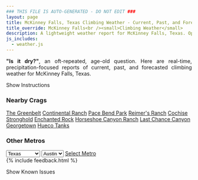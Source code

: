 ```yaml
---
### THIS FILE IS AUTO-GENERATED - DO NOT EDIT ###
layout: page
title: McKinney Falls, Texas Climbing Weather - Current, Past, and Forecasted Report
title_override: McKinney Falls<br /><small>Climbing Weather</small>
description: A lightweight weather report for McKinney Falls, Texas. Optimized for slow internet connections.
js_includes:
  - weather.js
---
```


<section class="measure center lh-copy f5-ns f6 ph2 mv4" style="text-align: justify;">
<strong>"Is it dry?"</strong>, an oft-repeated, age-old question. Here are real-time,
precipitation-focused reports of current, past, and forecasted climbing weather for McKinney Falls, Texas.
</section>

<p id="settings-toggle" class="mw5 b center tc hover-light-red black-70 pointer">Show Instructions</p>
<section id="settings" class="overflow-hidden" style="display:none;">
    <div class="mv2 ph2 center">
        <div class="fn f6 tc pv2">
            <p class="measure lh-copy center"><strong>Show/hide hourly forecasts</strong> by clicking the desired day.</p>
            <hr class="mw5 p0 mv2 o-60 b0 bt b--light-red light-red bg-light-red">
            <p class="measure lh-copy center"><strong>Current and Past conditions</strong> are measured by the nearest weather station. <strong>Forecast conditions</strong> are calculated and polled separately.</p>
            <hr class="mw5 p0 mv2 o-60 b0 bt b--light-red light-red bg-light-red">
            <p class="measure lh-copy center"><strong>Having issues?</strong> Try <a id="clear-cache" class="no-underline relative fancy-link light-red hover-light-red" href="#">clearing the local cache</a>.</p>
            <hr class="mw5 p0 mv2 o-60 b0 bt b--light-red light-red bg-light-red">
            <p class="measure lh-copy center">Weather data sourced from <a class="no-underline fancy-link relative light-red" target="_blank" href="https://www.weather.gov/documentation/services-web-api">weather.gov</a>.</p>
        </div>
    </div>
</section>
<section id="weather" data-crag="mckinney-falls-texas" class="mv4-ns mv3 ph2 center"></section>
<section id="nearby" class="tc lh-copy">
  <h3>Nearby Crags</h3>
<a class="nowrap no-underline fancy-link relative light-red mh3" href="/crags/the-greenbelt-texas-weather.html">The Greenbelt</a>
<a class="nowrap no-underline fancy-link relative light-red mh3" href="/crags/continental-ranch-texas-weather.html">Continental Ranch</a>
<a class="nowrap no-underline fancy-link relative light-red mh3" href="/crags/pace-bend-park-texas-weather.html">Pace Bend Park</a>
<a class="nowrap no-underline fancy-link relative light-red mh3" href="/crags/reimers-ranch-texas-weather.html">Reimer's Ranch</a>
<a class="nowrap no-underline fancy-link relative light-red mh3" href="/crags/cochise-stronghold-arizona-weather.html">Cochise Stronghold</a>
<a class="nowrap no-underline fancy-link relative light-red mh3" href="/crags/enchanted-rock-texas-weather.html">Enchanted Rock</a>
<a class="nowrap no-underline fancy-link relative light-red mh3" href="/crags/horseshoe-canyon-ranch-arkansas-weather.html">Horseshoe Canyon Ranch</a>
<a class="nowrap no-underline fancy-link relative light-red mh3" href="/crags/last-chance-canyon-new-mexico-weather.html">Last Chance Canyon</a>
<a class="nowrap no-underline fancy-link relative light-red mh3" href="/crags/georgetown-texas-weather.html">Georgetown</a>
<a class="nowrap no-underline fancy-link relative light-red mh3" href="/crags/hueco-tanks-texas-weather.html">Hueco Tanks</a>
</section>
<section id="nearby" class="tc lh-copy">
  <h3>Other Metros</h3>
  <select class="ma1 bg-near-white pa2" id="stateSel">
    <option value="Texas" selected>Texas</option>
    <option value="Washington">Washington</option>
    <option value="Colorado">Colorado</option>
    <option value="Tennessee">Tennessee</option>
    <option value="Utah">Utah</option>
    <option value="California">California</option>
  </select>
  <select class="ma1 bg-near-white pa2" id="citySel">
    <option value="Austin" selected>Austin</option>
  </select>
  <a id="selectMetro" class="f6 link dim ph3 pv2 ma1 dib white bg-light-red" href="/crags/austin-texas-weather.html">Select Metro</a>
  <script>
    var states = [];
    states["Texas"] = "Austin"
    states["Washington"] = "Seattle"
    states["Colorado"] = "Denver"
    states["Tennessee"] = "Nashville"
    states["Utah"] = "Salt Lake City"
    states["California"] = "San Francisco|Los Angeles"
  </script>
</section>
{% include feedback.html %}
<p id="issues-toggle" class="mw5 b center tc hover-light-red black-70 pointer">Show Known Issues</p>
<section id="issues" class="overflow-hidden tc f6">
</section>

<script>
  var weekly_EWX_156_86 = {"updated":"2021-12-22T08:09:02+00:00","units":"us","forecastGenerator":"BaselineForecastGenerator","generatedAt":"2021-12-22T08:47:02+00:00","updateTime":"2021-12-22T08:09:02+00:00","validTimes":"2021-12-22T02:00:00+00:00/P8DT6H","elevation":{"unitCode":"wmoUnit:m","value":156.972},"periods":[{"number":1,"name":"Overnight","startTime":"2021-12-22T02:00:00-06:00","endTime":"2021-12-22T06:00:00-06:00","isDaytime":false,"temperature":42,"temperatureUnit":"F","temperatureTrend":null,"windSpeed":"5 mph","windDirection":"S","icon":"https://api.weather.gov/icons/land/night/fog?size=medium","shortForecast":"Patchy Fog","detailedForecast":"Patchy fog after 4am. Partly cloudy, with a low around 42. South wind around 5 mph."},{"number":2,"name":"Wednesday","startTime":"2021-12-22T06:00:00-06:00","endTime":"2021-12-22T18:00:00-06:00","isDaytime":true,"temperature":71,"temperatureUnit":"F","temperatureTrend":"falling","windSpeed":"5 to 10 mph","windDirection":"S","icon":"https://api.weather.gov/icons/land/day/fog/few?size=medium","shortForecast":"Patchy Fog then Sunny","detailedForecast":"Patchy fog before 10am. Sunny. High near 71, with temperatures falling to around 67 in the afternoon. South wind 5 to 10 mph, with gusts as high as 25 mph."},{"number":3,"name":"Wednesday Night","startTime":"2021-12-22T18:00:00-06:00","endTime":"2021-12-23T06:00:00-06:00","isDaytime":false,"temperature":52,"temperatureUnit":"F","temperatureTrend":null,"windSpeed":"5 to 10 mph","windDirection":"S","icon":"https://api.weather.gov/icons/land/night/sct?size=medium","shortForecast":"Partly Cloudy","detailedForecast":"Partly cloudy, with a low around 52. South wind 5 to 10 mph."},{"number":4,"name":"Thursday","startTime":"2021-12-23T06:00:00-06:00","endTime":"2021-12-23T18:00:00-06:00","isDaytime":true,"temperature":73,"temperatureUnit":"F","temperatureTrend":null,"windSpeed":"5 to 15 mph","windDirection":"SSW","icon":"https://api.weather.gov/icons/land/day/fog/sct?size=medium","shortForecast":"Patchy Fog then Mostly Sunny","detailedForecast":"Patchy fog before 10am. Mostly sunny, with a high near 73. South southwest wind 5 to 15 mph, with gusts as high as 25 mph."},{"number":5,"name":"Thursday Night","startTime":"2021-12-23T18:00:00-06:00","endTime":"2021-12-24T06:00:00-06:00","isDaytime":false,"temperature":58,"temperatureUnit":"F","temperatureTrend":null,"windSpeed":"10 to 15 mph","windDirection":"S","icon":"https://api.weather.gov/icons/land/night/sct?size=medium","shortForecast":"Partly Cloudy","detailedForecast":"Partly cloudy, with a low around 58. South wind 10 to 15 mph, with gusts as high as 25 mph."},{"number":6,"name":"Friday","startTime":"2021-12-24T06:00:00-06:00","endTime":"2021-12-24T18:00:00-06:00","isDaytime":true,"temperature":78,"temperatureUnit":"F","temperatureTrend":null,"windSpeed":"10 to 15 mph","windDirection":"SSW","icon":"https://api.weather.gov/icons/land/day/sct?size=medium","shortForecast":"Mostly Sunny","detailedForecast":"Mostly sunny, with a high near 78. South southwest wind 10 to 15 mph, with gusts as high as 25 mph."},{"number":7,"name":"Friday Night","startTime":"2021-12-24T18:00:00-06:00","endTime":"2021-12-25T06:00:00-06:00","isDaytime":false,"temperature":59,"temperatureUnit":"F","temperatureTrend":null,"windSpeed":"5 to 10 mph","windDirection":"SSW","icon":"https://api.weather.gov/icons/land/night/few?size=medium","shortForecast":"Mostly Clear","detailedForecast":"Mostly clear, with a low around 59. South southwest wind 5 to 10 mph, with gusts as high as 20 mph."},{"number":8,"name":"Christmas Day","startTime":"2021-12-25T06:00:00-06:00","endTime":"2021-12-25T18:00:00-06:00","isDaytime":true,"temperature":84,"temperatureUnit":"F","temperatureTrend":null,"windSpeed":"5 to 10 mph","windDirection":"SSW","icon":"https://api.weather.gov/icons/land/day/few?size=medium","shortForecast":"Sunny","detailedForecast":"Sunny, with a high near 84. South southwest wind 5 to 10 mph."},{"number":9,"name":"Saturday Night","startTime":"2021-12-25T18:00:00-06:00","endTime":"2021-12-26T06:00:00-06:00","isDaytime":false,"temperature":61,"temperatureUnit":"F","temperatureTrend":null,"windSpeed":"5 to 10 mph","windDirection":"S","icon":"https://api.weather.gov/icons/land/night/few?size=medium","shortForecast":"Mostly Clear","detailedForecast":"Mostly clear, with a low around 61. South wind 5 to 10 mph."},{"number":10,"name":"Sunday","startTime":"2021-12-26T06:00:00-06:00","endTime":"2021-12-26T18:00:00-06:00","isDaytime":true,"temperature":82,"temperatureUnit":"F","temperatureTrend":null,"windSpeed":"10 to 15 mph","windDirection":"S","icon":"https://api.weather.gov/icons/land/day/sct?size=medium","shortForecast":"Mostly Sunny","detailedForecast":"Mostly sunny, with a high near 82."},{"number":11,"name":"Sunday Night","startTime":"2021-12-26T18:00:00-06:00","endTime":"2021-12-27T06:00:00-06:00","isDaytime":false,"temperature":59,"temperatureUnit":"F","temperatureTrend":null,"windSpeed":"10 mph","windDirection":"SSW","icon":"https://api.weather.gov/icons/land/night/sct?size=medium","shortForecast":"Partly Cloudy","detailedForecast":"Partly cloudy, with a low around 59."},{"number":12,"name":"Monday","startTime":"2021-12-27T06:00:00-06:00","endTime":"2021-12-27T18:00:00-06:00","isDaytime":true,"temperature":81,"temperatureUnit":"F","temperatureTrend":null,"windSpeed":"10 to 15 mph","windDirection":"SSW","icon":"https://api.weather.gov/icons/land/day/sct?size=medium","shortForecast":"Mostly Sunny","detailedForecast":"Mostly sunny, with a high near 81."},{"number":13,"name":"Monday Night","startTime":"2021-12-27T18:00:00-06:00","endTime":"2021-12-28T06:00:00-06:00","isDaytime":false,"temperature":60,"temperatureUnit":"F","temperatureTrend":null,"windSpeed":"5 to 10 mph","windDirection":"S","icon":"https://api.weather.gov/icons/land/night/sct?size=medium","shortForecast":"Partly Cloudy","detailedForecast":"Partly cloudy, with a low around 60."},{"number":14,"name":"Tuesday","startTime":"2021-12-28T06:00:00-06:00","endTime":"2021-12-28T18:00:00-06:00","isDaytime":true,"temperature":79,"temperatureUnit":"F","temperatureTrend":null,"windSpeed":"5 to 10 mph","windDirection":"SSW","icon":"https://api.weather.gov/icons/land/day/sct?size=medium","shortForecast":"Mostly Sunny","detailedForecast":"Mostly sunny, with a high near 79."}]}
  var hourly_EWX_156_86 = {"@context":["https://geojson.org/geojson-ld/geojson-context.jsonld",{"@version":"1.1","wx":"https://api.weather.gov/ontology#","geo":"http://www.opengis.net/ont/geosparql#","unit":"http://codes.wmo.int/common/unit/","@vocab":"https://api.weather.gov/ontology#"}],"type":"Feature","geometry":{"type":"Polygon","coordinates":[[[-97.7239182,30.191021],[-97.7233895,30.1682752],[-97.6970894,30.1687298],[-97.69761299999999,30.1914757],[-97.7239182,30.191021]]]},"properties":{"updated":"2021-12-22T08:09:02+00:00","units":"us","forecastGenerator":"HourlyForecastGenerator","generatedAt":"2021-12-22T08:47:03+00:00","updateTime":"2021-12-22T08:09:02+00:00","validTimes":"2021-12-22T02:00:00+00:00/P8DT6H","elevation":{"unitCode":"wmoUnit:m","value":156.972},"periods":[{"number":1,"name":"","startTime":"2021-12-22T02:00:00-06:00","endTime":"2021-12-22T03:00:00-06:00","isDaytime":false,"temperature":48,"temperatureUnit":"F","temperatureTrend":null,"windSpeed":"5 mph","windDirection":"SSW","icon":"https://api.weather.gov/icons/land/night/few?size=small","shortForecast":"Mostly Clear","detailedForecast":""},{"number":2,"name":"","startTime":"2021-12-22T03:00:00-06:00","endTime":"2021-12-22T04:00:00-06:00","isDaytime":false,"temperature":48,"temperatureUnit":"F","temperatureTrend":null,"windSpeed":"5 mph","windDirection":"S","icon":"https://api.weather.gov/icons/land/night/sct?size=small","shortForecast":"Partly Cloudy","detailedForecast":""},{"number":3,"name":"","startTime":"2021-12-22T04:00:00-06:00","endTime":"2021-12-22T05:00:00-06:00","isDaytime":false,"temperature":47,"temperatureUnit":"F","temperatureTrend":null,"windSpeed":"5 mph","windDirection":"S","icon":"https://api.weather.gov/icons/land/night/fog?size=small","shortForecast":"Patchy Fog","detailedForecast":""},{"number":4,"name":"","startTime":"2021-12-22T05:00:00-06:00","endTime":"2021-12-22T06:00:00-06:00","isDaytime":false,"temperature":45,"temperatureUnit":"F","temperatureTrend":null,"windSpeed":"5 mph","windDirection":"S","icon":"https://api.weather.gov/icons/land/night/fog?size=small","shortForecast":"Patchy Fog","detailedForecast":""},{"number":5,"name":"","startTime":"2021-12-22T06:00:00-06:00","endTime":"2021-12-22T07:00:00-06:00","isDaytime":true,"temperature":45,"temperatureUnit":"F","temperatureTrend":null,"windSpeed":"5 mph","windDirection":"S","icon":"https://api.weather.gov/icons/land/day/fog?size=small","shortForecast":"Patchy Fog","detailedForecast":""},{"number":6,"name":"","startTime":"2021-12-22T07:00:00-06:00","endTime":"2021-12-22T08:00:00-06:00","isDaytime":true,"temperature":45,"temperatureUnit":"F","temperatureTrend":null,"windSpeed":"5 mph","windDirection":"S","icon":"https://api.weather.gov/icons/land/day/fog?size=small","shortForecast":"Patchy Fog","detailedForecast":""},{"number":7,"name":"","startTime":"2021-12-22T08:00:00-06:00","endTime":"2021-12-22T09:00:00-06:00","isDaytime":true,"temperature":47,"temperatureUnit":"F","temperatureTrend":null,"windSpeed":"5 mph","windDirection":"S","icon":"https://api.weather.gov/icons/land/day/fog?size=small","shortForecast":"Patchy Fog","detailedForecast":""},{"number":8,"name":"","startTime":"2021-12-22T09:00:00-06:00","endTime":"2021-12-22T10:00:00-06:00","isDaytime":true,"temperature":50,"temperatureUnit":"F","temperatureTrend":null,"windSpeed":"5 mph","windDirection":"SSW","icon":"https://api.weather.gov/icons/land/day/fog?size=small","shortForecast":"Patchy Fog","detailedForecast":""},{"number":9,"name":"","startTime":"2021-12-22T10:00:00-06:00","endTime":"2021-12-22T11:00:00-06:00","isDaytime":true,"temperature":56,"temperatureUnit":"F","temperatureTrend":null,"windSpeed":"10 mph","windDirection":"SSW","icon":"https://api.weather.gov/icons/land/day/few?size=small","shortForecast":"Sunny","detailedForecast":""},{"number":10,"name":"","startTime":"2021-12-22T11:00:00-06:00","endTime":"2021-12-22T12:00:00-06:00","isDaytime":true,"temperature":61,"temperatureUnit":"F","temperatureTrend":null,"windSpeed":"10 mph","windDirection":"S","icon":"https://api.weather.gov/icons/land/day/few?size=small","shortForecast":"Sunny","detailedForecast":""},{"number":11,"name":"","startTime":"2021-12-22T12:00:00-06:00","endTime":"2021-12-22T13:00:00-06:00","isDaytime":true,"temperature":64,"temperatureUnit":"F","temperatureTrend":null,"windSpeed":"10 mph","windDirection":"S","icon":"https://api.weather.gov/icons/land/day/few?size=small","shortForecast":"Sunny","detailedForecast":""},{"number":12,"name":"","startTime":"2021-12-22T13:00:00-06:00","endTime":"2021-12-22T14:00:00-06:00","isDaytime":true,"temperature":68,"temperatureUnit":"F","temperatureTrend":null,"windSpeed":"10 mph","windDirection":"S","icon":"https://api.weather.gov/icons/land/day/few?size=small","shortForecast":"Sunny","detailedForecast":""},{"number":13,"name":"","startTime":"2021-12-22T14:00:00-06:00","endTime":"2021-12-22T15:00:00-06:00","isDaytime":true,"temperature":69,"temperatureUnit":"F","temperatureTrend":null,"windSpeed":"10 mph","windDirection":"S","icon":"https://api.weather.gov/icons/land/day/few?size=small","shortForecast":"Sunny","detailedForecast":""},{"number":14,"name":"","startTime":"2021-12-22T15:00:00-06:00","endTime":"2021-12-22T16:00:00-06:00","isDaytime":true,"temperature":70,"temperatureUnit":"F","temperatureTrend":null,"windSpeed":"10 mph","windDirection":"S","icon":"https://api.weather.gov/icons/land/day/few?size=small","shortForecast":"Sunny","detailedForecast":""},{"number":15,"name":"","startTime":"2021-12-22T16:00:00-06:00","endTime":"2021-12-22T17:00:00-06:00","isDaytime":true,"temperature":69,"temperatureUnit":"F","temperatureTrend":null,"windSpeed":"10 mph","windDirection":"S","icon":"https://api.weather.gov/icons/land/day/skc?size=small","shortForecast":"Sunny","detailedForecast":""},{"number":16,"name":"","startTime":"2021-12-22T17:00:00-06:00","endTime":"2021-12-22T18:00:00-06:00","isDaytime":true,"temperature":67,"temperatureUnit":"F","temperatureTrend":null,"windSpeed":"10 mph","windDirection":"S","icon":"https://api.weather.gov/icons/land/day/skc?size=small","shortForecast":"Sunny","detailedForecast":""},{"number":17,"name":"","startTime":"2021-12-22T18:00:00-06:00","endTime":"2021-12-22T19:00:00-06:00","isDaytime":false,"temperature":62,"temperatureUnit":"F","temperatureTrend":null,"windSpeed":"5 mph","windDirection":"SSE","icon":"https://api.weather.gov/icons/land/night/skc?size=small","shortForecast":"Clear","detailedForecast":""},{"number":18,"name":"","startTime":"2021-12-22T19:00:00-06:00","endTime":"2021-12-22T20:00:00-06:00","isDaytime":false,"temperature":59,"temperatureUnit":"F","temperatureTrend":null,"windSpeed":"5 mph","windDirection":"SSE","icon":"https://api.weather.gov/icons/land/night/skc?size=small","shortForecast":"Clear","detailedForecast":""},{"number":19,"name":"","startTime":"2021-12-22T20:00:00-06:00","endTime":"2021-12-22T21:00:00-06:00","isDaytime":false,"temperature":57,"temperatureUnit":"F","temperatureTrend":null,"windSpeed":"5 mph","windDirection":"SSE","icon":"https://api.weather.gov/icons/land/night/few?size=small","shortForecast":"Mostly Clear","detailedForecast":""},{"number":20,"name":"","startTime":"2021-12-22T21:00:00-06:00","endTime":"2021-12-22T22:00:00-06:00","isDaytime":false,"temperature":56,"temperatureUnit":"F","temperatureTrend":null,"windSpeed":"5 mph","windDirection":"S","icon":"https://api.weather.gov/icons/land/night/few?size=small","shortForecast":"Mostly Clear","detailedForecast":""},{"number":21,"name":"","startTime":"2021-12-22T22:00:00-06:00","endTime":"2021-12-22T23:00:00-06:00","isDaytime":false,"temperature":55,"temperatureUnit":"F","temperatureTrend":null,"windSpeed":"10 mph","windDirection":"S","icon":"https://api.weather.gov/icons/land/night/sct?size=small","shortForecast":"Partly Cloudy","detailedForecast":""},{"number":22,"name":"","startTime":"2021-12-22T23:00:00-06:00","endTime":"2021-12-23T00:00:00-06:00","isDaytime":false,"temperature":55,"temperatureUnit":"F","temperatureTrend":null,"windSpeed":"10 mph","windDirection":"S","icon":"https://api.weather.gov/icons/land/night/sct?size=small","shortForecast":"Partly Cloudy","detailedForecast":""},{"number":23,"name":"","startTime":"2021-12-23T00:00:00-06:00","endTime":"2021-12-23T01:00:00-06:00","isDaytime":false,"temperature":54,"temperatureUnit":"F","temperatureTrend":null,"windSpeed":"5 mph","windDirection":"S","icon":"https://api.weather.gov/icons/land/night/sct?size=small","shortForecast":"Partly Cloudy","detailedForecast":""},{"number":24,"name":"","startTime":"2021-12-23T01:00:00-06:00","endTime":"2021-12-23T02:00:00-06:00","isDaytime":false,"temperature":54,"temperatureUnit":"F","temperatureTrend":null,"windSpeed":"10 mph","windDirection":"S","icon":"https://api.weather.gov/icons/land/night/sct?size=small","shortForecast":"Partly Cloudy","detailedForecast":""},{"number":25,"name":"","startTime":"2021-12-23T02:00:00-06:00","endTime":"2021-12-23T03:00:00-06:00","isDaytime":false,"temperature":55,"temperatureUnit":"F","temperatureTrend":null,"windSpeed":"10 mph","windDirection":"S","icon":"https://api.weather.gov/icons/land/night/sct?size=small","shortForecast":"Partly Cloudy","detailedForecast":""},{"number":26,"name":"","startTime":"2021-12-23T03:00:00-06:00","endTime":"2021-12-23T04:00:00-06:00","isDaytime":false,"temperature":54,"temperatureUnit":"F","temperatureTrend":null,"windSpeed":"5 mph","windDirection":"S","icon":"https://api.weather.gov/icons/land/night/bkn?size=small","shortForecast":"Mostly Cloudy","detailedForecast":""},{"number":27,"name":"","startTime":"2021-12-23T04:00:00-06:00","endTime":"2021-12-23T05:00:00-06:00","isDaytime":false,"temperature":55,"temperatureUnit":"F","temperatureTrend":null,"windSpeed":"5 mph","windDirection":"S","icon":"https://api.weather.gov/icons/land/night/bkn?size=small","shortForecast":"Mostly Cloudy","detailedForecast":""},{"number":28,"name":"","startTime":"2021-12-23T05:00:00-06:00","endTime":"2021-12-23T06:00:00-06:00","isDaytime":false,"temperature":55,"temperatureUnit":"F","temperatureTrend":null,"windSpeed":"5 mph","windDirection":"S","icon":"https://api.weather.gov/icons/land/night/bkn?size=small","shortForecast":"Mostly Cloudy","detailedForecast":""},{"number":29,"name":"","startTime":"2021-12-23T06:00:00-06:00","endTime":"2021-12-23T07:00:00-06:00","isDaytime":true,"temperature":54,"temperatureUnit":"F","temperatureTrend":null,"windSpeed":"5 mph","windDirection":"S","icon":"https://api.weather.gov/icons/land/day/fog?size=small","shortForecast":"Patchy Fog","detailedForecast":""},{"number":30,"name":"","startTime":"2021-12-23T07:00:00-06:00","endTime":"2021-12-23T08:00:00-06:00","isDaytime":true,"temperature":55,"temperatureUnit":"F","temperatureTrend":null,"windSpeed":"10 mph","windDirection":"S","icon":"https://api.weather.gov/icons/land/day/fog?size=small","shortForecast":"Patchy Fog","detailedForecast":""},{"number":31,"name":"","startTime":"2021-12-23T08:00:00-06:00","endTime":"2021-12-23T09:00:00-06:00","isDaytime":true,"temperature":56,"temperatureUnit":"F","temperatureTrend":null,"windSpeed":"10 mph","windDirection":"SSW","icon":"https://api.weather.gov/icons/land/day/fog?size=small","shortForecast":"Patchy Fog","detailedForecast":""},{"number":32,"name":"","startTime":"2021-12-23T09:00:00-06:00","endTime":"2021-12-23T10:00:00-06:00","isDaytime":true,"temperature":59,"temperatureUnit":"F","temperatureTrend":null,"windSpeed":"10 mph","windDirection":"SSW","icon":"https://api.weather.gov/icons/land/day/fog?size=small","shortForecast":"Patchy Fog","detailedForecast":""},{"number":33,"name":"","startTime":"2021-12-23T10:00:00-06:00","endTime":"2021-12-23T11:00:00-06:00","isDaytime":true,"temperature":62,"temperatureUnit":"F","temperatureTrend":null,"windSpeed":"10 mph","windDirection":"SSW","icon":"https://api.weather.gov/icons/land/day/bkn?size=small","shortForecast":"Partly Sunny","detailedForecast":""},{"number":34,"name":"","startTime":"2021-12-23T11:00:00-06:00","endTime":"2021-12-23T12:00:00-06:00","isDaytime":true,"temperature":64,"temperatureUnit":"F","temperatureTrend":null,"windSpeed":"15 mph","windDirection":"SSW","icon":"https://api.weather.gov/icons/land/day/bkn?size=small","shortForecast":"Partly Sunny","detailedForecast":""},{"number":35,"name":"","startTime":"2021-12-23T12:00:00-06:00","endTime":"2021-12-23T13:00:00-06:00","isDaytime":true,"temperature":67,"temperatureUnit":"F","temperatureTrend":null,"windSpeed":"15 mph","windDirection":"SSW","icon":"https://api.weather.gov/icons/land/day/sct?size=small","shortForecast":"Mostly Sunny","detailedForecast":""},{"number":36,"name":"","startTime":"2021-12-23T13:00:00-06:00","endTime":"2021-12-23T14:00:00-06:00","isDaytime":true,"temperature":69,"temperatureUnit":"F","temperatureTrend":null,"windSpeed":"15 mph","windDirection":"SSW","icon":"https://api.weather.gov/icons/land/day/sct?size=small","shortForecast":"Mostly Sunny","detailedForecast":""},{"number":37,"name":"","startTime":"2021-12-23T14:00:00-06:00","endTime":"2021-12-23T15:00:00-06:00","isDaytime":true,"temperature":71,"temperatureUnit":"F","temperatureTrend":null,"windSpeed":"15 mph","windDirection":"SSW","icon":"https://api.weather.gov/icons/land/day/sct?size=small","shortForecast":"Mostly Sunny","detailedForecast":""},{"number":38,"name":"","startTime":"2021-12-23T15:00:00-06:00","endTime":"2021-12-23T16:00:00-06:00","isDaytime":true,"temperature":72,"temperatureUnit":"F","temperatureTrend":null,"windSpeed":"15 mph","windDirection":"SSW","icon":"https://api.weather.gov/icons/land/day/few?size=small","shortForecast":"Sunny","detailedForecast":""},{"number":39,"name":"","startTime":"2021-12-23T16:00:00-06:00","endTime":"2021-12-23T17:00:00-06:00","isDaytime":true,"temperature":72,"temperatureUnit":"F","temperatureTrend":null,"windSpeed":"15 mph","windDirection":"SSW","icon":"https://api.weather.gov/icons/land/day/few?size=small","shortForecast":"Sunny","detailedForecast":""},{"number":40,"name":"","startTime":"2021-12-23T17:00:00-06:00","endTime":"2021-12-23T18:00:00-06:00","isDaytime":true,"temperature":71,"temperatureUnit":"F","temperatureTrend":null,"windSpeed":"10 mph","windDirection":"S","icon":"https://api.weather.gov/icons/land/day/few?size=small","shortForecast":"Sunny","detailedForecast":""},{"number":41,"name":"","startTime":"2021-12-23T18:00:00-06:00","endTime":"2021-12-23T19:00:00-06:00","isDaytime":false,"temperature":66,"temperatureUnit":"F","temperatureTrend":null,"windSpeed":"10 mph","windDirection":"S","icon":"https://api.weather.gov/icons/land/night/few?size=small","shortForecast":"Mostly Clear","detailedForecast":""},{"number":42,"name":"","startTime":"2021-12-23T19:00:00-06:00","endTime":"2021-12-23T20:00:00-06:00","isDaytime":false,"temperature":65,"temperatureUnit":"F","temperatureTrend":null,"windSpeed":"10 mph","windDirection":"S","icon":"https://api.weather.gov/icons/land/night/few?size=small","shortForecast":"Mostly Clear","detailedForecast":""},{"number":43,"name":"","startTime":"2021-12-23T20:00:00-06:00","endTime":"2021-12-23T21:00:00-06:00","isDaytime":false,"temperature":64,"temperatureUnit":"F","temperatureTrend":null,"windSpeed":"10 mph","windDirection":"S","icon":"https://api.weather.gov/icons/land/night/few?size=small","shortForecast":"Mostly Clear","detailedForecast":""},{"number":44,"name":"","startTime":"2021-12-23T21:00:00-06:00","endTime":"2021-12-23T22:00:00-06:00","isDaytime":false,"temperature":62,"temperatureUnit":"F","temperatureTrend":null,"windSpeed":"10 mph","windDirection":"S","icon":"https://api.weather.gov/icons/land/night/few?size=small","shortForecast":"Mostly Clear","detailedForecast":""},{"number":45,"name":"","startTime":"2021-12-23T22:00:00-06:00","endTime":"2021-12-23T23:00:00-06:00","isDaytime":false,"temperature":62,"temperatureUnit":"F","temperatureTrend":null,"windSpeed":"10 mph","windDirection":"S","icon":"https://api.weather.gov/icons/land/night/few?size=small","shortForecast":"Mostly Clear","detailedForecast":""},{"number":46,"name":"","startTime":"2021-12-23T23:00:00-06:00","endTime":"2021-12-24T00:00:00-06:00","isDaytime":false,"temperature":61,"temperatureUnit":"F","temperatureTrend":null,"windSpeed":"10 mph","windDirection":"S","icon":"https://api.weather.gov/icons/land/night/few?size=small","shortForecast":"Mostly Clear","detailedForecast":""},{"number":47,"name":"","startTime":"2021-12-24T00:00:00-06:00","endTime":"2021-12-24T01:00:00-06:00","isDaytime":false,"temperature":61,"temperatureUnit":"F","temperatureTrend":null,"windSpeed":"10 mph","windDirection":"S","icon":"https://api.weather.gov/icons/land/night/few?size=small","shortForecast":"Mostly Clear","detailedForecast":""},{"number":48,"name":"","startTime":"2021-12-24T01:00:00-06:00","endTime":"2021-12-24T02:00:00-06:00","isDaytime":false,"temperature":61,"temperatureUnit":"F","temperatureTrend":null,"windSpeed":"15 mph","windDirection":"S","icon":"https://api.weather.gov/icons/land/night/few?size=small","shortForecast":"Mostly Clear","detailedForecast":""},{"number":49,"name":"","startTime":"2021-12-24T02:00:00-06:00","endTime":"2021-12-24T03:00:00-06:00","isDaytime":false,"temperature":61,"temperatureUnit":"F","temperatureTrend":null,"windSpeed":"15 mph","windDirection":"SSW","icon":"https://api.weather.gov/icons/land/night/sct?size=small","shortForecast":"Partly Cloudy","detailedForecast":""},{"number":50,"name":"","startTime":"2021-12-24T03:00:00-06:00","endTime":"2021-12-24T04:00:00-06:00","isDaytime":false,"temperature":61,"temperatureUnit":"F","temperatureTrend":null,"windSpeed":"15 mph","windDirection":"SSW","icon":"https://api.weather.gov/icons/land/night/sct?size=small","shortForecast":"Partly Cloudy","detailedForecast":""},{"number":51,"name":"","startTime":"2021-12-24T04:00:00-06:00","endTime":"2021-12-24T05:00:00-06:00","isDaytime":false,"temperature":61,"temperatureUnit":"F","temperatureTrend":null,"windSpeed":"10 mph","windDirection":"SSW","icon":"https://api.weather.gov/icons/land/night/sct?size=small","shortForecast":"Partly Cloudy","detailedForecast":""},{"number":52,"name":"","startTime":"2021-12-24T05:00:00-06:00","endTime":"2021-12-24T06:00:00-06:00","isDaytime":false,"temperature":60,"temperatureUnit":"F","temperatureTrend":null,"windSpeed":"10 mph","windDirection":"SSW","icon":"https://api.weather.gov/icons/land/night/sct?size=small","shortForecast":"Partly Cloudy","detailedForecast":""},{"number":53,"name":"","startTime":"2021-12-24T06:00:00-06:00","endTime":"2021-12-24T07:00:00-06:00","isDaytime":true,"temperature":60,"temperatureUnit":"F","temperatureTrend":null,"windSpeed":"10 mph","windDirection":"SSW","icon":"https://api.weather.gov/icons/land/day/bkn?size=small","shortForecast":"Partly Sunny","detailedForecast":""},{"number":54,"name":"","startTime":"2021-12-24T07:00:00-06:00","endTime":"2021-12-24T08:00:00-06:00","isDaytime":true,"temperature":60,"temperatureUnit":"F","temperatureTrend":null,"windSpeed":"10 mph","windDirection":"SSW","icon":"https://api.weather.gov/icons/land/day/bkn?size=small","shortForecast":"Partly Sunny","detailedForecast":""},{"number":55,"name":"","startTime":"2021-12-24T08:00:00-06:00","endTime":"2021-12-24T09:00:00-06:00","isDaytime":true,"temperature":61,"temperatureUnit":"F","temperatureTrend":null,"windSpeed":"10 mph","windDirection":"SSW","icon":"https://api.weather.gov/icons/land/day/bkn?size=small","shortForecast":"Partly Sunny","detailedForecast":""},{"number":56,"name":"","startTime":"2021-12-24T09:00:00-06:00","endTime":"2021-12-24T10:00:00-06:00","isDaytime":true,"temperature":62,"temperatureUnit":"F","temperatureTrend":null,"windSpeed":"10 mph","windDirection":"SSW","icon":"https://api.weather.gov/icons/land/day/bkn?size=small","shortForecast":"Partly Sunny","detailedForecast":""},{"number":57,"name":"","startTime":"2021-12-24T10:00:00-06:00","endTime":"2021-12-24T11:00:00-06:00","isDaytime":true,"temperature":65,"temperatureUnit":"F","temperatureTrend":null,"windSpeed":"15 mph","windDirection":"SSW","icon":"https://api.weather.gov/icons/land/day/sct?size=small","shortForecast":"Mostly Sunny","detailedForecast":""},{"number":58,"name":"","startTime":"2021-12-24T11:00:00-06:00","endTime":"2021-12-24T12:00:00-06:00","isDaytime":true,"temperature":68,"temperatureUnit":"F","temperatureTrend":null,"windSpeed":"15 mph","windDirection":"SSW","icon":"https://api.weather.gov/icons/land/day/sct?size=small","shortForecast":"Mostly Sunny","detailedForecast":""},{"number":59,"name":"","startTime":"2021-12-24T12:00:00-06:00","endTime":"2021-12-24T13:00:00-06:00","isDaytime":true,"temperature":71,"temperatureUnit":"F","temperatureTrend":null,"windSpeed":"15 mph","windDirection":"SSW","icon":"https://api.weather.gov/icons/land/day/few?size=small","shortForecast":"Sunny","detailedForecast":""},{"number":60,"name":"","startTime":"2021-12-24T13:00:00-06:00","endTime":"2021-12-24T14:00:00-06:00","isDaytime":true,"temperature":74,"temperatureUnit":"F","temperatureTrend":null,"windSpeed":"15 mph","windDirection":"SSW","icon":"https://api.weather.gov/icons/land/day/few?size=small","shortForecast":"Sunny","detailedForecast":""},{"number":61,"name":"","startTime":"2021-12-24T14:00:00-06:00","endTime":"2021-12-24T15:00:00-06:00","isDaytime":true,"temperature":75,"temperatureUnit":"F","temperatureTrend":null,"windSpeed":"15 mph","windDirection":"SSW","icon":"https://api.weather.gov/icons/land/day/few?size=small","shortForecast":"Sunny","detailedForecast":""},{"number":62,"name":"","startTime":"2021-12-24T15:00:00-06:00","endTime":"2021-12-24T16:00:00-06:00","isDaytime":true,"temperature":76,"temperatureUnit":"F","temperatureTrend":null,"windSpeed":"15 mph","windDirection":"SSW","icon":"https://api.weather.gov/icons/land/day/few?size=small","shortForecast":"Sunny","detailedForecast":""},{"number":63,"name":"","startTime":"2021-12-24T16:00:00-06:00","endTime":"2021-12-24T17:00:00-06:00","isDaytime":true,"temperature":75,"temperatureUnit":"F","temperatureTrend":null,"windSpeed":"15 mph","windDirection":"SSW","icon":"https://api.weather.gov/icons/land/day/few?size=small","shortForecast":"Sunny","detailedForecast":""},{"number":64,"name":"","startTime":"2021-12-24T17:00:00-06:00","endTime":"2021-12-24T18:00:00-06:00","isDaytime":true,"temperature":73,"temperatureUnit":"F","temperatureTrend":null,"windSpeed":"10 mph","windDirection":"S","icon":"https://api.weather.gov/icons/land/day/few?size=small","shortForecast":"Sunny","detailedForecast":""},{"number":65,"name":"","startTime":"2021-12-24T18:00:00-06:00","endTime":"2021-12-24T19:00:00-06:00","isDaytime":false,"temperature":70,"temperatureUnit":"F","temperatureTrend":null,"windSpeed":"10 mph","windDirection":"S","icon":"https://api.weather.gov/icons/land/night/few?size=small","shortForecast":"Mostly Clear","detailedForecast":""},{"number":66,"name":"","startTime":"2021-12-24T19:00:00-06:00","endTime":"2021-12-24T20:00:00-06:00","isDaytime":false,"temperature":68,"temperatureUnit":"F","temperatureTrend":null,"windSpeed":"10 mph","windDirection":"S","icon":"https://api.weather.gov/icons/land/night/few?size=small","shortForecast":"Mostly Clear","detailedForecast":""},{"number":67,"name":"","startTime":"2021-12-24T20:00:00-06:00","endTime":"2021-12-24T21:00:00-06:00","isDaytime":false,"temperature":66,"temperatureUnit":"F","temperatureTrend":null,"windSpeed":"10 mph","windDirection":"S","icon":"https://api.weather.gov/icons/land/night/few?size=small","shortForecast":"Mostly Clear","detailedForecast":""},{"number":68,"name":"","startTime":"2021-12-24T21:00:00-06:00","endTime":"2021-12-24T22:00:00-06:00","isDaytime":false,"temperature":65,"temperatureUnit":"F","temperatureTrend":null,"windSpeed":"10 mph","windDirection":"S","icon":"https://api.weather.gov/icons/land/night/few?size=small","shortForecast":"Mostly Clear","detailedForecast":""},{"number":69,"name":"","startTime":"2021-12-24T22:00:00-06:00","endTime":"2021-12-24T23:00:00-06:00","isDaytime":false,"temperature":64,"temperatureUnit":"F","temperatureTrend":null,"windSpeed":"10 mph","windDirection":"S","icon":"https://api.weather.gov/icons/land/night/few?size=small","shortForecast":"Mostly Clear","detailedForecast":""},{"number":70,"name":"","startTime":"2021-12-24T23:00:00-06:00","endTime":"2021-12-25T00:00:00-06:00","isDaytime":false,"temperature":64,"temperatureUnit":"F","temperatureTrend":null,"windSpeed":"10 mph","windDirection":"SSW","icon":"https://api.weather.gov/icons/land/night/few?size=small","shortForecast":"Mostly Clear","detailedForecast":""},{"number":71,"name":"","startTime":"2021-12-25T00:00:00-06:00","endTime":"2021-12-25T01:00:00-06:00","isDaytime":false,"temperature":63,"temperatureUnit":"F","temperatureTrend":null,"windSpeed":"10 mph","windDirection":"SSW","icon":"https://api.weather.gov/icons/land/night/few?size=small","shortForecast":"Mostly Clear","detailedForecast":""},{"number":72,"name":"","startTime":"2021-12-25T01:00:00-06:00","endTime":"2021-12-25T02:00:00-06:00","isDaytime":false,"temperature":62,"temperatureUnit":"F","temperatureTrend":null,"windSpeed":"10 mph","windDirection":"SSW","icon":"https://api.weather.gov/icons/land/night/sct?size=small","shortForecast":"Partly Cloudy","detailedForecast":""},{"number":73,"name":"","startTime":"2021-12-25T02:00:00-06:00","endTime":"2021-12-25T03:00:00-06:00","isDaytime":false,"temperature":62,"temperatureUnit":"F","temperatureTrend":null,"windSpeed":"10 mph","windDirection":"SSW","icon":"https://api.weather.gov/icons/land/night/sct?size=small","shortForecast":"Partly Cloudy","detailedForecast":""},{"number":74,"name":"","startTime":"2021-12-25T03:00:00-06:00","endTime":"2021-12-25T04:00:00-06:00","isDaytime":false,"temperature":61,"temperatureUnit":"F","temperatureTrend":null,"windSpeed":"10 mph","windDirection":"SSW","icon":"https://api.weather.gov/icons/land/night/sct?size=small","shortForecast":"Partly Cloudy","detailedForecast":""},{"number":75,"name":"","startTime":"2021-12-25T04:00:00-06:00","endTime":"2021-12-25T05:00:00-06:00","isDaytime":false,"temperature":60,"temperatureUnit":"F","temperatureTrend":null,"windSpeed":"10 mph","windDirection":"SSW","icon":"https://api.weather.gov/icons/land/night/sct?size=small","shortForecast":"Partly Cloudy","detailedForecast":""},{"number":76,"name":"","startTime":"2021-12-25T05:00:00-06:00","endTime":"2021-12-25T06:00:00-06:00","isDaytime":false,"temperature":60,"temperatureUnit":"F","temperatureTrend":null,"windSpeed":"5 mph","windDirection":"SSW","icon":"https://api.weather.gov/icons/land/night/sct?size=small","shortForecast":"Partly Cloudy","detailedForecast":""},{"number":77,"name":"","startTime":"2021-12-25T06:00:00-06:00","endTime":"2021-12-25T07:00:00-06:00","isDaytime":true,"temperature":60,"temperatureUnit":"F","temperatureTrend":null,"windSpeed":"5 mph","windDirection":"SSW","icon":"https://api.weather.gov/icons/land/day/sct?size=small","shortForecast":"Mostly Sunny","detailedForecast":""},{"number":78,"name":"","startTime":"2021-12-25T07:00:00-06:00","endTime":"2021-12-25T08:00:00-06:00","isDaytime":true,"temperature":61,"temperatureUnit":"F","temperatureTrend":null,"windSpeed":"5 mph","windDirection":"SSW","icon":"https://api.weather.gov/icons/land/day/sct?size=small","shortForecast":"Mostly Sunny","detailedForecast":""},{"number":79,"name":"","startTime":"2021-12-25T08:00:00-06:00","endTime":"2021-12-25T09:00:00-06:00","isDaytime":true,"temperature":63,"temperatureUnit":"F","temperatureTrend":null,"windSpeed":"5 mph","windDirection":"SSW","icon":"https://api.weather.gov/icons/land/day/few?size=small","shortForecast":"Sunny","detailedForecast":""},{"number":80,"name":"","startTime":"2021-12-25T09:00:00-06:00","endTime":"2021-12-25T10:00:00-06:00","isDaytime":true,"temperature":65,"temperatureUnit":"F","temperatureTrend":null,"windSpeed":"10 mph","windDirection":"SSW","icon":"https://api.weather.gov/icons/land/day/few?size=small","shortForecast":"Sunny","detailedForecast":""},{"number":81,"name":"","startTime":"2021-12-25T10:00:00-06:00","endTime":"2021-12-25T11:00:00-06:00","isDaytime":true,"temperature":68,"temperatureUnit":"F","temperatureTrend":null,"windSpeed":"10 mph","windDirection":"SSW","icon":"https://api.weather.gov/icons/land/day/few?size=small","shortForecast":"Sunny","detailedForecast":""},{"number":82,"name":"","startTime":"2021-12-25T11:00:00-06:00","endTime":"2021-12-25T12:00:00-06:00","isDaytime":true,"temperature":72,"temperatureUnit":"F","temperatureTrend":null,"windSpeed":"10 mph","windDirection":"SSW","icon":"https://api.weather.gov/icons/land/day/few?size=small","shortForecast":"Sunny","detailedForecast":""},{"number":83,"name":"","startTime":"2021-12-25T12:00:00-06:00","endTime":"2021-12-25T13:00:00-06:00","isDaytime":true,"temperature":76,"temperatureUnit":"F","temperatureTrend":null,"windSpeed":"10 mph","windDirection":"SSW","icon":"https://api.weather.gov/icons/land/day/few?size=small","shortForecast":"Sunny","detailedForecast":""},{"number":84,"name":"","startTime":"2021-12-25T13:00:00-06:00","endTime":"2021-12-25T14:00:00-06:00","isDaytime":true,"temperature":79,"temperatureUnit":"F","temperatureTrend":null,"windSpeed":"10 mph","windDirection":"SSW","icon":"https://api.weather.gov/icons/land/day/few?size=small","shortForecast":"Sunny","detailedForecast":""},{"number":85,"name":"","startTime":"2021-12-25T14:00:00-06:00","endTime":"2021-12-25T15:00:00-06:00","isDaytime":true,"temperature":81,"temperatureUnit":"F","temperatureTrend":null,"windSpeed":"10 mph","windDirection":"SSW","icon":"https://api.weather.gov/icons/land/day/few?size=small","shortForecast":"Sunny","detailedForecast":""},{"number":86,"name":"","startTime":"2021-12-25T15:00:00-06:00","endTime":"2021-12-25T16:00:00-06:00","isDaytime":true,"temperature":82,"temperatureUnit":"F","temperatureTrend":null,"windSpeed":"10 mph","windDirection":"SSW","icon":"https://api.weather.gov/icons/land/day/skc?size=small","shortForecast":"Sunny","detailedForecast":""},{"number":87,"name":"","startTime":"2021-12-25T16:00:00-06:00","endTime":"2021-12-25T17:00:00-06:00","isDaytime":true,"temperature":81,"temperatureUnit":"F","temperatureTrend":null,"windSpeed":"10 mph","windDirection":"SSW","icon":"https://api.weather.gov/icons/land/day/skc?size=small","shortForecast":"Sunny","detailedForecast":""},{"number":88,"name":"","startTime":"2021-12-25T17:00:00-06:00","endTime":"2021-12-25T18:00:00-06:00","isDaytime":true,"temperature":78,"temperatureUnit":"F","temperatureTrend":null,"windSpeed":"5 mph","windDirection":"S","icon":"https://api.weather.gov/icons/land/day/skc?size=small","shortForecast":"Sunny","detailedForecast":""},{"number":89,"name":"","startTime":"2021-12-25T18:00:00-06:00","endTime":"2021-12-25T19:00:00-06:00","isDaytime":false,"temperature":75,"temperatureUnit":"F","temperatureTrend":null,"windSpeed":"5 mph","windDirection":"S","icon":"https://api.weather.gov/icons/land/night/skc?size=small","shortForecast":"Clear","detailedForecast":""},{"number":90,"name":"","startTime":"2021-12-25T19:00:00-06:00","endTime":"2021-12-25T20:00:00-06:00","isDaytime":false,"temperature":72,"temperatureUnit":"F","temperatureTrend":null,"windSpeed":"5 mph","windDirection":"S","icon":"https://api.weather.gov/icons/land/night/skc?size=small","shortForecast":"Clear","detailedForecast":""},{"number":91,"name":"","startTime":"2021-12-25T20:00:00-06:00","endTime":"2021-12-25T21:00:00-06:00","isDaytime":false,"temperature":70,"temperatureUnit":"F","temperatureTrend":null,"windSpeed":"10 mph","windDirection":"S","icon":"https://api.weather.gov/icons/land/night/skc?size=small","shortForecast":"Clear","detailedForecast":""},{"number":92,"name":"","startTime":"2021-12-25T21:00:00-06:00","endTime":"2021-12-25T22:00:00-06:00","isDaytime":false,"temperature":68,"temperatureUnit":"F","temperatureTrend":null,"windSpeed":"10 mph","windDirection":"S","icon":"https://api.weather.gov/icons/land/night/skc?size=small","shortForecast":"Clear","detailedForecast":""},{"number":93,"name":"","startTime":"2021-12-25T22:00:00-06:00","endTime":"2021-12-25T23:00:00-06:00","isDaytime":false,"temperature":66,"temperatureUnit":"F","temperatureTrend":null,"windSpeed":"10 mph","windDirection":"S","icon":"https://api.weather.gov/icons/land/night/few?size=small","shortForecast":"Mostly Clear","detailedForecast":""},{"number":94,"name":"","startTime":"2021-12-25T23:00:00-06:00","endTime":"2021-12-26T00:00:00-06:00","isDaytime":false,"temperature":65,"temperatureUnit":"F","temperatureTrend":null,"windSpeed":"10 mph","windDirection":"S","icon":"https://api.weather.gov/icons/land/night/few?size=small","shortForecast":"Mostly Clear","detailedForecast":""},{"number":95,"name":"","startTime":"2021-12-26T00:00:00-06:00","endTime":"2021-12-26T01:00:00-06:00","isDaytime":false,"temperature":64,"temperatureUnit":"F","temperatureTrend":null,"windSpeed":"10 mph","windDirection":"S","icon":"https://api.weather.gov/icons/land/night/few?size=small","shortForecast":"Mostly Clear","detailedForecast":""},{"number":96,"name":"","startTime":"2021-12-26T01:00:00-06:00","endTime":"2021-12-26T02:00:00-06:00","isDaytime":false,"temperature":64,"temperatureUnit":"F","temperatureTrend":null,"windSpeed":"10 mph","windDirection":"S","icon":"https://api.weather.gov/icons/land/night/few?size=small","shortForecast":"Mostly Clear","detailedForecast":""},{"number":97,"name":"","startTime":"2021-12-26T02:00:00-06:00","endTime":"2021-12-26T03:00:00-06:00","isDaytime":false,"temperature":64,"temperatureUnit":"F","temperatureTrend":null,"windSpeed":"10 mph","windDirection":"S","icon":"https://api.weather.gov/icons/land/night/sct?size=small","shortForecast":"Partly Cloudy","detailedForecast":""},{"number":98,"name":"","startTime":"2021-12-26T03:00:00-06:00","endTime":"2021-12-26T04:00:00-06:00","isDaytime":false,"temperature":64,"temperatureUnit":"F","temperatureTrend":null,"windSpeed":"10 mph","windDirection":"S","icon":"https://api.weather.gov/icons/land/night/sct?size=small","shortForecast":"Partly Cloudy","detailedForecast":""},{"number":99,"name":"","startTime":"2021-12-26T04:00:00-06:00","endTime":"2021-12-26T05:00:00-06:00","isDaytime":false,"temperature":63,"temperatureUnit":"F","temperatureTrend":null,"windSpeed":"10 mph","windDirection":"S","icon":"https://api.weather.gov/icons/land/night/sct?size=small","shortForecast":"Partly Cloudy","detailedForecast":""},{"number":100,"name":"","startTime":"2021-12-26T05:00:00-06:00","endTime":"2021-12-26T06:00:00-06:00","isDaytime":false,"temperature":62,"temperatureUnit":"F","temperatureTrend":null,"windSpeed":"10 mph","windDirection":"S","icon":"https://api.weather.gov/icons/land/night/bkn?size=small","shortForecast":"Mostly Cloudy","detailedForecast":""},{"number":101,"name":"","startTime":"2021-12-26T06:00:00-06:00","endTime":"2021-12-26T07:00:00-06:00","isDaytime":true,"temperature":62,"temperatureUnit":"F","temperatureTrend":null,"windSpeed":"10 mph","windDirection":"S","icon":"https://api.weather.gov/icons/land/day/bkn?size=small","shortForecast":"Partly Sunny","detailedForecast":""},{"number":102,"name":"","startTime":"2021-12-26T07:00:00-06:00","endTime":"2021-12-26T08:00:00-06:00","isDaytime":true,"temperature":62,"temperatureUnit":"F","temperatureTrend":null,"windSpeed":"10 mph","windDirection":"S","icon":"https://api.weather.gov/icons/land/day/bkn?size=small","shortForecast":"Partly Sunny","detailedForecast":""},{"number":103,"name":"","startTime":"2021-12-26T08:00:00-06:00","endTime":"2021-12-26T09:00:00-06:00","isDaytime":true,"temperature":63,"temperatureUnit":"F","temperatureTrend":null,"windSpeed":"10 mph","windDirection":"S","icon":"https://api.weather.gov/icons/land/day/bkn?size=small","shortForecast":"Partly Sunny","detailedForecast":""},{"number":104,"name":"","startTime":"2021-12-26T09:00:00-06:00","endTime":"2021-12-26T10:00:00-06:00","isDaytime":true,"temperature":65,"temperatureUnit":"F","temperatureTrend":null,"windSpeed":"10 mph","windDirection":"S","icon":"https://api.weather.gov/icons/land/day/bkn?size=small","shortForecast":"Partly Sunny","detailedForecast":""},{"number":105,"name":"","startTime":"2021-12-26T10:00:00-06:00","endTime":"2021-12-26T11:00:00-06:00","isDaytime":true,"temperature":68,"temperatureUnit":"F","temperatureTrend":null,"windSpeed":"15 mph","windDirection":"S","icon":"https://api.weather.gov/icons/land/day/bkn?size=small","shortForecast":"Partly Sunny","detailedForecast":""},{"number":106,"name":"","startTime":"2021-12-26T11:00:00-06:00","endTime":"2021-12-26T12:00:00-06:00","isDaytime":true,"temperature":71,"temperatureUnit":"F","temperatureTrend":null,"windSpeed":"15 mph","windDirection":"S","icon":"https://api.weather.gov/icons/land/day/sct?size=small","shortForecast":"Mostly Sunny","detailedForecast":""},{"number":107,"name":"","startTime":"2021-12-26T12:00:00-06:00","endTime":"2021-12-26T13:00:00-06:00","isDaytime":true,"temperature":75,"temperatureUnit":"F","temperatureTrend":null,"windSpeed":"15 mph","windDirection":"S","icon":"https://api.weather.gov/icons/land/day/sct?size=small","shortForecast":"Mostly Sunny","detailedForecast":""},{"number":108,"name":"","startTime":"2021-12-26T13:00:00-06:00","endTime":"2021-12-26T14:00:00-06:00","isDaytime":true,"temperature":78,"temperatureUnit":"F","temperatureTrend":null,"windSpeed":"15 mph","windDirection":"S","icon":"https://api.weather.gov/icons/land/day/sct?size=small","shortForecast":"Mostly Sunny","detailedForecast":""},{"number":109,"name":"","startTime":"2021-12-26T14:00:00-06:00","endTime":"2021-12-26T15:00:00-06:00","isDaytime":true,"temperature":80,"temperatureUnit":"F","temperatureTrend":null,"windSpeed":"15 mph","windDirection":"S","icon":"https://api.weather.gov/icons/land/day/few?size=small","shortForecast":"Sunny","detailedForecast":""},{"number":110,"name":"","startTime":"2021-12-26T15:00:00-06:00","endTime":"2021-12-26T16:00:00-06:00","isDaytime":true,"temperature":81,"temperatureUnit":"F","temperatureTrend":null,"windSpeed":"15 mph","windDirection":"S","icon":"https://api.weather.gov/icons/land/day/few?size=small","shortForecast":"Sunny","detailedForecast":""},{"number":111,"name":"","startTime":"2021-12-26T16:00:00-06:00","endTime":"2021-12-26T17:00:00-06:00","isDaytime":true,"temperature":80,"temperatureUnit":"F","temperatureTrend":null,"windSpeed":"10 mph","windDirection":"S","icon":"https://api.weather.gov/icons/land/day/few?size=small","shortForecast":"Sunny","detailedForecast":""},{"number":112,"name":"","startTime":"2021-12-26T17:00:00-06:00","endTime":"2021-12-26T18:00:00-06:00","isDaytime":true,"temperature":78,"temperatureUnit":"F","temperatureTrend":null,"windSpeed":"10 mph","windDirection":"S","icon":"https://api.weather.gov/icons/land/day/few?size=small","shortForecast":"Sunny","detailedForecast":""},{"number":113,"name":"","startTime":"2021-12-26T18:00:00-06:00","endTime":"2021-12-26T19:00:00-06:00","isDaytime":false,"temperature":75,"temperatureUnit":"F","temperatureTrend":null,"windSpeed":"10 mph","windDirection":"S","icon":"https://api.weather.gov/icons/land/night/few?size=small","shortForecast":"Mostly Clear","detailedForecast":""},{"number":114,"name":"","startTime":"2021-12-26T19:00:00-06:00","endTime":"2021-12-26T20:00:00-06:00","isDaytime":false,"temperature":72,"temperatureUnit":"F","temperatureTrend":null,"windSpeed":"10 mph","windDirection":"S","icon":"https://api.weather.gov/icons/land/night/few?size=small","shortForecast":"Mostly Clear","detailedForecast":""},{"number":115,"name":"","startTime":"2021-12-26T20:00:00-06:00","endTime":"2021-12-26T21:00:00-06:00","isDaytime":false,"temperature":70,"temperatureUnit":"F","temperatureTrend":null,"windSpeed":"10 mph","windDirection":"S","icon":"https://api.weather.gov/icons/land/night/few?size=small","shortForecast":"Mostly Clear","detailedForecast":""},{"number":116,"name":"","startTime":"2021-12-26T21:00:00-06:00","endTime":"2021-12-26T22:00:00-06:00","isDaytime":false,"temperature":68,"temperatureUnit":"F","temperatureTrend":null,"windSpeed":"10 mph","windDirection":"S","icon":"https://api.weather.gov/icons/land/night/few?size=small","shortForecast":"Mostly Clear","detailedForecast":""},{"number":117,"name":"","startTime":"2021-12-26T22:00:00-06:00","endTime":"2021-12-26T23:00:00-06:00","isDaytime":false,"temperature":66,"temperatureUnit":"F","temperatureTrend":null,"windSpeed":"10 mph","windDirection":"S","icon":"https://api.weather.gov/icons/land/night/few?size=small","shortForecast":"Mostly Clear","detailedForecast":""},{"number":118,"name":"","startTime":"2021-12-26T23:00:00-06:00","endTime":"2021-12-27T00:00:00-06:00","isDaytime":false,"temperature":65,"temperatureUnit":"F","temperatureTrend":null,"windSpeed":"10 mph","windDirection":"S","icon":"https://api.weather.gov/icons/land/night/few?size=small","shortForecast":"Mostly Clear","detailedForecast":""},{"number":119,"name":"","startTime":"2021-12-27T00:00:00-06:00","endTime":"2021-12-27T01:00:00-06:00","isDaytime":false,"temperature":64,"temperatureUnit":"F","temperatureTrend":null,"windSpeed":"10 mph","windDirection":"S","icon":"https://api.weather.gov/icons/land/night/sct?size=small","shortForecast":"Partly Cloudy","detailedForecast":""},{"number":120,"name":"","startTime":"2021-12-27T01:00:00-06:00","endTime":"2021-12-27T02:00:00-06:00","isDaytime":false,"temperature":64,"temperatureUnit":"F","temperatureTrend":null,"windSpeed":"10 mph","windDirection":"S","icon":"https://api.weather.gov/icons/land/night/sct?size=small","shortForecast":"Partly Cloudy","detailedForecast":""},{"number":121,"name":"","startTime":"2021-12-27T02:00:00-06:00","endTime":"2021-12-27T03:00:00-06:00","isDaytime":false,"temperature":64,"temperatureUnit":"F","temperatureTrend":null,"windSpeed":"10 mph","windDirection":"SSW","icon":"https://api.weather.gov/icons/land/night/sct?size=small","shortForecast":"Partly Cloudy","detailedForecast":""},{"number":122,"name":"","startTime":"2021-12-27T03:00:00-06:00","endTime":"2021-12-27T04:00:00-06:00","isDaytime":false,"temperature":63,"temperatureUnit":"F","temperatureTrend":null,"windSpeed":"10 mph","windDirection":"SSW","icon":"https://api.weather.gov/icons/land/night/sct?size=small","shortForecast":"Partly Cloudy","detailedForecast":""},{"number":123,"name":"","startTime":"2021-12-27T04:00:00-06:00","endTime":"2021-12-27T05:00:00-06:00","isDaytime":false,"temperature":62,"temperatureUnit":"F","temperatureTrend":null,"windSpeed":"10 mph","windDirection":"SSW","icon":"https://api.weather.gov/icons/land/night/sct?size=small","shortForecast":"Partly Cloudy","detailedForecast":""},{"number":124,"name":"","startTime":"2021-12-27T05:00:00-06:00","endTime":"2021-12-27T06:00:00-06:00","isDaytime":false,"temperature":61,"temperatureUnit":"F","temperatureTrend":null,"windSpeed":"10 mph","windDirection":"SSW","icon":"https://api.weather.gov/icons/land/night/sct?size=small","shortForecast":"Partly Cloudy","detailedForecast":""},{"number":125,"name":"","startTime":"2021-12-27T06:00:00-06:00","endTime":"2021-12-27T07:00:00-06:00","isDaytime":true,"temperature":61,"temperatureUnit":"F","temperatureTrend":null,"windSpeed":"10 mph","windDirection":"SSW","icon":"https://api.weather.gov/icons/land/day/sct?size=small","shortForecast":"Mostly Sunny","detailedForecast":""},{"number":126,"name":"","startTime":"2021-12-27T07:00:00-06:00","endTime":"2021-12-27T08:00:00-06:00","isDaytime":true,"temperature":61,"temperatureUnit":"F","temperatureTrend":null,"windSpeed":"10 mph","windDirection":"SSW","icon":"https://api.weather.gov/icons/land/day/sct?size=small","shortForecast":"Mostly Sunny","detailedForecast":""},{"number":127,"name":"","startTime":"2021-12-27T08:00:00-06:00","endTime":"2021-12-27T09:00:00-06:00","isDaytime":true,"temperature":62,"temperatureUnit":"F","temperatureTrend":null,"windSpeed":"10 mph","windDirection":"SSW","icon":"https://api.weather.gov/icons/land/day/sct?size=small","shortForecast":"Mostly Sunny","detailedForecast":""},{"number":128,"name":"","startTime":"2021-12-27T09:00:00-06:00","endTime":"2021-12-27T10:00:00-06:00","isDaytime":true,"temperature":64,"temperatureUnit":"F","temperatureTrend":null,"windSpeed":"10 mph","windDirection":"SSW","icon":"https://api.weather.gov/icons/land/day/sct?size=small","shortForecast":"Mostly Sunny","detailedForecast":""},{"number":129,"name":"","startTime":"2021-12-27T10:00:00-06:00","endTime":"2021-12-27T11:00:00-06:00","isDaytime":true,"temperature":67,"temperatureUnit":"F","temperatureTrend":null,"windSpeed":"10 mph","windDirection":"SSW","icon":"https://api.weather.gov/icons/land/day/sct?size=small","shortForecast":"Mostly Sunny","detailedForecast":""},{"number":130,"name":"","startTime":"2021-12-27T11:00:00-06:00","endTime":"2021-12-27T12:00:00-06:00","isDaytime":true,"temperature":70,"temperatureUnit":"F","temperatureTrend":null,"windSpeed":"10 mph","windDirection":"SSW","icon":"https://api.weather.gov/icons/land/day/sct?size=small","shortForecast":"Mostly Sunny","detailedForecast":""},{"number":131,"name":"","startTime":"2021-12-27T12:00:00-06:00","endTime":"2021-12-27T13:00:00-06:00","isDaytime":true,"temperature":73,"temperatureUnit":"F","temperatureTrend":null,"windSpeed":"15 mph","windDirection":"SSW","icon":"https://api.weather.gov/icons/land/day/sct?size=small","shortForecast":"Mostly Sunny","detailedForecast":""},{"number":132,"name":"","startTime":"2021-12-27T13:00:00-06:00","endTime":"2021-12-27T14:00:00-06:00","isDaytime":true,"temperature":75,"temperatureUnit":"F","temperatureTrend":null,"windSpeed":"15 mph","windDirection":"SSW","icon":"https://api.weather.gov/icons/land/day/sct?size=small","shortForecast":"Mostly Sunny","detailedForecast":""},{"number":133,"name":"","startTime":"2021-12-27T14:00:00-06:00","endTime":"2021-12-27T15:00:00-06:00","isDaytime":true,"temperature":77,"temperatureUnit":"F","temperatureTrend":null,"windSpeed":"10 mph","windDirection":"S","icon":"https://api.weather.gov/icons/land/day/sct?size=small","shortForecast":"Mostly Sunny","detailedForecast":""},{"number":134,"name":"","startTime":"2021-12-27T15:00:00-06:00","endTime":"2021-12-27T16:00:00-06:00","isDaytime":true,"temperature":78,"temperatureUnit":"F","temperatureTrend":null,"windSpeed":"10 mph","windDirection":"S","icon":"https://api.weather.gov/icons/land/day/few?size=small","shortForecast":"Sunny","detailedForecast":""},{"number":135,"name":"","startTime":"2021-12-27T16:00:00-06:00","endTime":"2021-12-27T17:00:00-06:00","isDaytime":true,"temperature":77,"temperatureUnit":"F","temperatureTrend":null,"windSpeed":"10 mph","windDirection":"S","icon":"https://api.weather.gov/icons/land/day/few?size=small","shortForecast":"Sunny","detailedForecast":""},{"number":136,"name":"","startTime":"2021-12-27T17:00:00-06:00","endTime":"2021-12-27T18:00:00-06:00","isDaytime":true,"temperature":75,"temperatureUnit":"F","temperatureTrend":null,"windSpeed":"10 mph","windDirection":"S","icon":"https://api.weather.gov/icons/land/day/few?size=small","shortForecast":"Sunny","detailedForecast":""},{"number":137,"name":"","startTime":"2021-12-27T18:00:00-06:00","endTime":"2021-12-27T19:00:00-06:00","isDaytime":false,"temperature":73,"temperatureUnit":"F","temperatureTrend":null,"windSpeed":"5 mph","windDirection":"S","icon":"https://api.weather.gov/icons/land/night/few?size=small","shortForecast":"Mostly Clear","detailedForecast":""},{"number":138,"name":"","startTime":"2021-12-27T19:00:00-06:00","endTime":"2021-12-27T20:00:00-06:00","isDaytime":false,"temperature":71,"temperatureUnit":"F","temperatureTrend":null,"windSpeed":"5 mph","windDirection":"S","icon":"https://api.weather.gov/icons/land/night/few?size=small","shortForecast":"Mostly Clear","detailedForecast":""},{"number":139,"name":"","startTime":"2021-12-27T20:00:00-06:00","endTime":"2021-12-27T21:00:00-06:00","isDaytime":false,"temperature":68,"temperatureUnit":"F","temperatureTrend":null,"windSpeed":"10 mph","windDirection":"S","icon":"https://api.weather.gov/icons/land/night/few?size=small","shortForecast":"Mostly Clear","detailedForecast":""},{"number":140,"name":"","startTime":"2021-12-27T21:00:00-06:00","endTime":"2021-12-27T22:00:00-06:00","isDaytime":false,"temperature":67,"temperatureUnit":"F","temperatureTrend":null,"windSpeed":"10 mph","windDirection":"S","icon":"https://api.weather.gov/icons/land/night/few?size=small","shortForecast":"Mostly Clear","detailedForecast":""},{"number":141,"name":"","startTime":"2021-12-27T22:00:00-06:00","endTime":"2021-12-27T23:00:00-06:00","isDaytime":false,"temperature":66,"temperatureUnit":"F","temperatureTrend":null,"windSpeed":"10 mph","windDirection":"S","icon":"https://api.weather.gov/icons/land/night/few?size=small","shortForecast":"Mostly Clear","detailedForecast":""},{"number":142,"name":"","startTime":"2021-12-27T23:00:00-06:00","endTime":"2021-12-28T00:00:00-06:00","isDaytime":false,"temperature":65,"temperatureUnit":"F","temperatureTrend":null,"windSpeed":"10 mph","windDirection":"S","icon":"https://api.weather.gov/icons/land/night/few?size=small","shortForecast":"Mostly Clear","detailedForecast":""},{"number":143,"name":"","startTime":"2021-12-28T00:00:00-06:00","endTime":"2021-12-28T01:00:00-06:00","isDaytime":false,"temperature":64,"temperatureUnit":"F","temperatureTrend":null,"windSpeed":"10 mph","windDirection":"S","icon":"https://api.weather.gov/icons/land/night/few?size=small","shortForecast":"Mostly Clear","detailedForecast":""},{"number":144,"name":"","startTime":"2021-12-28T01:00:00-06:00","endTime":"2021-12-28T02:00:00-06:00","isDaytime":false,"temperature":64,"temperatureUnit":"F","temperatureTrend":null,"windSpeed":"10 mph","windDirection":"S","icon":"https://api.weather.gov/icons/land/night/sct?size=small","shortForecast":"Partly Cloudy","detailedForecast":""},{"number":145,"name":"","startTime":"2021-12-28T02:00:00-06:00","endTime":"2021-12-28T03:00:00-06:00","isDaytime":false,"temperature":64,"temperatureUnit":"F","temperatureTrend":null,"windSpeed":"10 mph","windDirection":"S","icon":"https://api.weather.gov/icons/land/night/sct?size=small","shortForecast":"Partly Cloudy","detailedForecast":""},{"number":146,"name":"","startTime":"2021-12-28T03:00:00-06:00","endTime":"2021-12-28T04:00:00-06:00","isDaytime":false,"temperature":63,"temperatureUnit":"F","temperatureTrend":null,"windSpeed":"10 mph","windDirection":"S","icon":"https://api.weather.gov/icons/land/night/bkn?size=small","shortForecast":"Mostly Cloudy","detailedForecast":""},{"number":147,"name":"","startTime":"2021-12-28T04:00:00-06:00","endTime":"2021-12-28T05:00:00-06:00","isDaytime":false,"temperature":63,"temperatureUnit":"F","temperatureTrend":null,"windSpeed":"10 mph","windDirection":"S","icon":"https://api.weather.gov/icons/land/night/bkn?size=small","shortForecast":"Mostly Cloudy","detailedForecast":""},{"number":148,"name":"","startTime":"2021-12-28T05:00:00-06:00","endTime":"2021-12-28T06:00:00-06:00","isDaytime":false,"temperature":63,"temperatureUnit":"F","temperatureTrend":null,"windSpeed":"10 mph","windDirection":"SSW","icon":"https://api.weather.gov/icons/land/night/bkn?size=small","shortForecast":"Mostly Cloudy","detailedForecast":""},{"number":149,"name":"","startTime":"2021-12-28T06:00:00-06:00","endTime":"2021-12-28T07:00:00-06:00","isDaytime":true,"temperature":63,"temperatureUnit":"F","temperatureTrend":null,"windSpeed":"10 mph","windDirection":"SSW","icon":"https://api.weather.gov/icons/land/day/bkn?size=small","shortForecast":"Partly Sunny","detailedForecast":""},{"number":150,"name":"","startTime":"2021-12-28T07:00:00-06:00","endTime":"2021-12-28T08:00:00-06:00","isDaytime":true,"temperature":64,"temperatureUnit":"F","temperatureTrend":null,"windSpeed":"10 mph","windDirection":"SSW","icon":"https://api.weather.gov/icons/land/day/bkn?size=small","shortForecast":"Partly Sunny","detailedForecast":""},{"number":151,"name":"","startTime":"2021-12-28T08:00:00-06:00","endTime":"2021-12-28T09:00:00-06:00","isDaytime":true,"temperature":64,"temperatureUnit":"F","temperatureTrend":null,"windSpeed":"10 mph","windDirection":"SSW","icon":"https://api.weather.gov/icons/land/day/bkn?size=small","shortForecast":"Partly Sunny","detailedForecast":""},{"number":152,"name":"","startTime":"2021-12-28T09:00:00-06:00","endTime":"2021-12-28T10:00:00-06:00","isDaytime":true,"temperature":66,"temperatureUnit":"F","temperatureTrend":null,"windSpeed":"10 mph","windDirection":"SSW","icon":"https://api.weather.gov/icons/land/day/bkn?size=small","shortForecast":"Partly Sunny","detailedForecast":""},{"number":153,"name":"","startTime":"2021-12-28T10:00:00-06:00","endTime":"2021-12-28T11:00:00-06:00","isDaytime":true,"temperature":68,"temperatureUnit":"F","temperatureTrend":null,"windSpeed":"10 mph","windDirection":"SSW","icon":"https://api.weather.gov/icons/land/day/bkn?size=small","shortForecast":"Partly Sunny","detailedForecast":""},{"number":154,"name":"","startTime":"2021-12-28T11:00:00-06:00","endTime":"2021-12-28T12:00:00-06:00","isDaytime":true,"temperature":70,"temperatureUnit":"F","temperatureTrend":null,"windSpeed":"10 mph","windDirection":"SW","icon":"https://api.weather.gov/icons/land/day/sct?size=small","shortForecast":"Mostly Sunny","detailedForecast":""},{"number":155,"name":"","startTime":"2021-12-28T12:00:00-06:00","endTime":"2021-12-28T13:00:00-06:00","isDaytime":true,"temperature":73,"temperatureUnit":"F","temperatureTrend":null,"windSpeed":"10 mph","windDirection":"SW","icon":"https://api.weather.gov/icons/land/day/sct?size=small","shortForecast":"Mostly Sunny","detailedForecast":""},{"number":156,"name":"","startTime":"2021-12-28T13:00:00-06:00","endTime":"2021-12-28T14:00:00-06:00","isDaytime":true,"temperature":75,"temperatureUnit":"F","temperatureTrend":null,"windSpeed":"10 mph","windDirection":"SW","icon":"https://api.weather.gov/icons/land/day/sct?size=small","shortForecast":"Mostly Sunny","detailedForecast":""}]}}
  var crags_config = [
  {
    "name": "McKinney Falls",
    "note": "Porous limestone that can take a couple days to dry out.",
    "mountainProject": "https://www.mountainproject.com/area/106265889/mckinney-falls-state-park",
    "station": "KAUS",
    "office": "EWX/156,86",
    "coordinates": [
      -97.722,
      30.181
    ]
  }
]</script>
